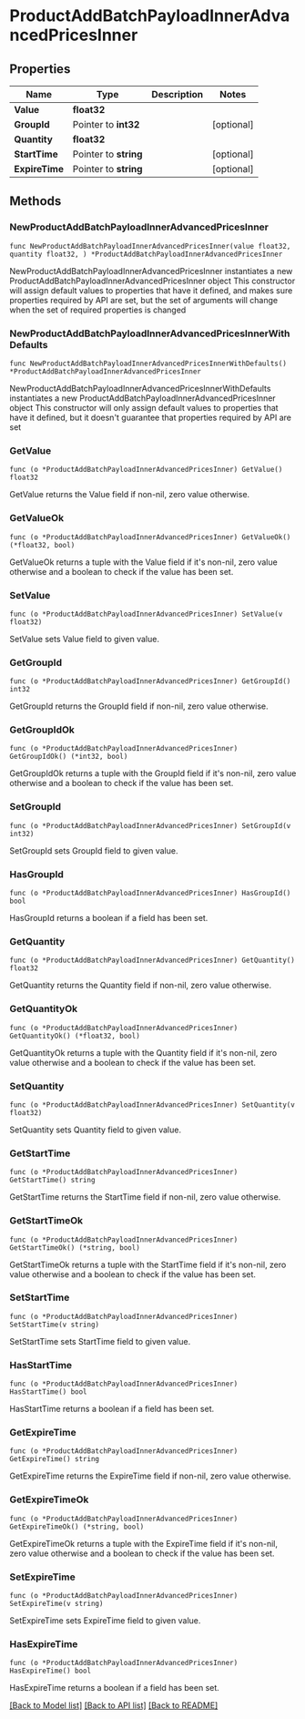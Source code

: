 # ProductAddBatchPayloadInnerAdvancedPricesInner

## Properties

Name | Type | Description | Notes
------------ | ------------- | ------------- | -------------
**Value** | **float32** |  | 
**GroupId** | Pointer to **int32** |  | [optional] 
**Quantity** | **float32** |  | 
**StartTime** | Pointer to **string** |  | [optional] 
**ExpireTime** | Pointer to **string** |  | [optional] 

## Methods

### NewProductAddBatchPayloadInnerAdvancedPricesInner

`func NewProductAddBatchPayloadInnerAdvancedPricesInner(value float32, quantity float32, ) *ProductAddBatchPayloadInnerAdvancedPricesInner`

NewProductAddBatchPayloadInnerAdvancedPricesInner instantiates a new ProductAddBatchPayloadInnerAdvancedPricesInner object
This constructor will assign default values to properties that have it defined,
and makes sure properties required by API are set, but the set of arguments
will change when the set of required properties is changed

### NewProductAddBatchPayloadInnerAdvancedPricesInnerWithDefaults

`func NewProductAddBatchPayloadInnerAdvancedPricesInnerWithDefaults() *ProductAddBatchPayloadInnerAdvancedPricesInner`

NewProductAddBatchPayloadInnerAdvancedPricesInnerWithDefaults instantiates a new ProductAddBatchPayloadInnerAdvancedPricesInner object
This constructor will only assign default values to properties that have it defined,
but it doesn't guarantee that properties required by API are set

### GetValue

`func (o *ProductAddBatchPayloadInnerAdvancedPricesInner) GetValue() float32`

GetValue returns the Value field if non-nil, zero value otherwise.

### GetValueOk

`func (o *ProductAddBatchPayloadInnerAdvancedPricesInner) GetValueOk() (*float32, bool)`

GetValueOk returns a tuple with the Value field if it's non-nil, zero value otherwise
and a boolean to check if the value has been set.

### SetValue

`func (o *ProductAddBatchPayloadInnerAdvancedPricesInner) SetValue(v float32)`

SetValue sets Value field to given value.


### GetGroupId

`func (o *ProductAddBatchPayloadInnerAdvancedPricesInner) GetGroupId() int32`

GetGroupId returns the GroupId field if non-nil, zero value otherwise.

### GetGroupIdOk

`func (o *ProductAddBatchPayloadInnerAdvancedPricesInner) GetGroupIdOk() (*int32, bool)`

GetGroupIdOk returns a tuple with the GroupId field if it's non-nil, zero value otherwise
and a boolean to check if the value has been set.

### SetGroupId

`func (o *ProductAddBatchPayloadInnerAdvancedPricesInner) SetGroupId(v int32)`

SetGroupId sets GroupId field to given value.

### HasGroupId

`func (o *ProductAddBatchPayloadInnerAdvancedPricesInner) HasGroupId() bool`

HasGroupId returns a boolean if a field has been set.

### GetQuantity

`func (o *ProductAddBatchPayloadInnerAdvancedPricesInner) GetQuantity() float32`

GetQuantity returns the Quantity field if non-nil, zero value otherwise.

### GetQuantityOk

`func (o *ProductAddBatchPayloadInnerAdvancedPricesInner) GetQuantityOk() (*float32, bool)`

GetQuantityOk returns a tuple with the Quantity field if it's non-nil, zero value otherwise
and a boolean to check if the value has been set.

### SetQuantity

`func (o *ProductAddBatchPayloadInnerAdvancedPricesInner) SetQuantity(v float32)`

SetQuantity sets Quantity field to given value.


### GetStartTime

`func (o *ProductAddBatchPayloadInnerAdvancedPricesInner) GetStartTime() string`

GetStartTime returns the StartTime field if non-nil, zero value otherwise.

### GetStartTimeOk

`func (o *ProductAddBatchPayloadInnerAdvancedPricesInner) GetStartTimeOk() (*string, bool)`

GetStartTimeOk returns a tuple with the StartTime field if it's non-nil, zero value otherwise
and a boolean to check if the value has been set.

### SetStartTime

`func (o *ProductAddBatchPayloadInnerAdvancedPricesInner) SetStartTime(v string)`

SetStartTime sets StartTime field to given value.

### HasStartTime

`func (o *ProductAddBatchPayloadInnerAdvancedPricesInner) HasStartTime() bool`

HasStartTime returns a boolean if a field has been set.

### GetExpireTime

`func (o *ProductAddBatchPayloadInnerAdvancedPricesInner) GetExpireTime() string`

GetExpireTime returns the ExpireTime field if non-nil, zero value otherwise.

### GetExpireTimeOk

`func (o *ProductAddBatchPayloadInnerAdvancedPricesInner) GetExpireTimeOk() (*string, bool)`

GetExpireTimeOk returns a tuple with the ExpireTime field if it's non-nil, zero value otherwise
and a boolean to check if the value has been set.

### SetExpireTime

`func (o *ProductAddBatchPayloadInnerAdvancedPricesInner) SetExpireTime(v string)`

SetExpireTime sets ExpireTime field to given value.

### HasExpireTime

`func (o *ProductAddBatchPayloadInnerAdvancedPricesInner) HasExpireTime() bool`

HasExpireTime returns a boolean if a field has been set.


[[Back to Model list]](../README.md#documentation-for-models) [[Back to API list]](../README.md#documentation-for-api-endpoints) [[Back to README]](../README.md)


